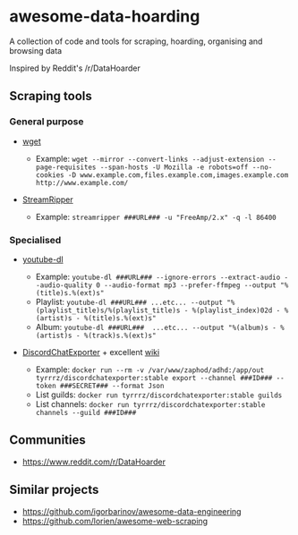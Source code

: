 # awesome-data-hoarding

A collection of code and tools for scraping, hoarding, organising and browsing data

Inspired by Reddit's /r/DataHoarder

## Scraping tools

### General purpose

- [wget](https://www.gnu.org/software/wget/manual/wget.html)
    - Example: `wget --mirror --convert-links --adjust-extension --page-requisites --span-hosts -U Mozilla -e robots=off --no-cookies -D www.example.com,files.example.com,images.example.com http://www.example.com/`

- [StreamRipper](http://streamripper.sourceforge.net)
    - Example: `streamripper ###URL### -u "FreeAmp/2.x" -q -l 86400`

### Specialised

- [youtube-dl](https://yt-dl.org)
    - Example: `youtube-dl ###URL### --ignore-errors --extract-audio --audio-quality 0 --audio-format mp3 --prefer-ffmpeg --output "%(title)s.%(ext)s" `
    - Playlist: `youtube-dl ###URL### ...etc... --output "%(playlist_title)s/%(playlist_title)s - %(playlist_index)02d - %(artist)s - %(title)s.%(ext)s"`
    - Album: `youtube-dl ###URL###  ...etc... --output "%(album)s - %(artist)s - %(track)s.%(ext)s"`

- [DiscordChatExporter](https://github.com/Tyrrrz/DiscordChatExporter) + excellent [wiki](https://github.com/Tyrrrz/DiscordChatExporter/wiki)
    - Example: `docker run --rm -v /var/www/zaphod/adhd:/app/out tyrrrz/discordchatexporter:stable export --channel ###ID### --token ###SECRET### --format Json`
    - List guilds: `docker run tyrrrz/discordchatexporter:stable guilds`
    - List channels: `docker run tyrrrz/discordchatexporter:stable channels --guild ###ID###`

## Communities

- https://www.reddit.com/r/DataHoarder

## Similar projects

- https://github.com/igorbarinov/awesome-data-engineering
- https://github.com/lorien/awesome-web-scraping
